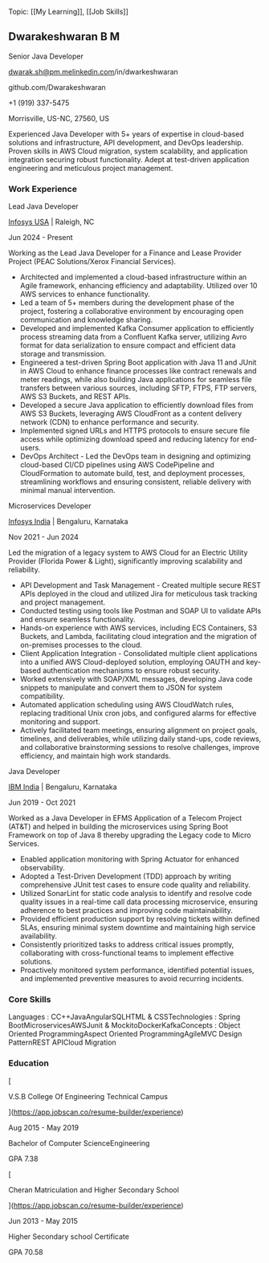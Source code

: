 Topic: [[My Learning]], [[Job Skills]]
## Dwarakeshwaran B M

Senior Java Developer

dwarak.sh@pm.melinkedin.com/in/dwarkeshwaran

github.com/Dwarakeshwaran

+1 (919) 337-5475

Morrisville, US-NC, 27560, US

Experienced Java Developer with 5+ years of expertise in cloud-based solutions and infrastructure, API development, and DevOps leadership. Proven skills in AWS Cloud migration, system scalability, and application integration securing robust functionality. Adept at test-driven application engineering and meticulous project management.

### Work Experience

Lead Java Developer

[Infosys USA](https://app.jobscan.co/resume-builder/experience) | Raleigh, NC

Jun 2024 - Present

Working as the Lead Java Developer for a Finance and Lease Provider Project (PEAC Solutions/Xerox Financial Services).

- Architected and implemented a cloud-based infrastructure within an Agile framework, enhancing efficiency and adaptability. Utilized over 10 AWS services to enhance functionality.
- Led a team of 5+ members during the development phase of the project, fostering a collaborative environment by encouraging open communication and knowledge sharing.
- Developed and implemented Kafka Consumer application to efficiently process streaming data from a Confluent Kafka server, utilizing Avro format for data serialization to ensure compact and efficient data storage and transmission.
- Engineered a test-driven Spring Boot application with Java 11 and JUnit in AWS Cloud to enhance finance processes like contract renewals and meter readings, while also building Java applications for seamless file transfers between various sources, including SFTP, FTPS, FTP servers, AWS S3 Buckets, and REST APIs.
- Developed a secure Java application to efficiently download files from AWS S3 Buckets, leveraging AWS CloudFront as a content delivery network (CDN) to enhance performance and security.
- Implemented signed URLs and HTTPS protocols to ensure secure file access while optimizing download speed and reducing latency for end-users.
- DevOps Architect - Led the DevOps team in designing and optimizing cloud-based CI/CD pipelines using AWS CodePipeline and CloudFormation to automate build, test, and deployment processes, streamlining workflows and ensuring consistent, reliable delivery with minimal manual intervention.

Microservices Developer

[Infosys India](https://app.jobscan.co/resume-builder/experience) | Bengaluru, Karnataka

Nov 2021 - Jun 2024

Led the migration of a legacy system to AWS Cloud for an Electric Utility Provider (Florida Power & Light), significantly improving scalability and reliability.

- API Development and Task Management - Created multiple secure REST APIs deployed in the cloud and utilized Jira for meticulous task tracking and project management.
- Conducted testing using tools like Postman and SOAP UI to validate APIs and ensure seamless functionality.
- Hands-on experience with AWS services, including ECS Containers, S3 Buckets, and Lambda, facilitating cloud integration and the migration of on-premises processes to the cloud.
- Client Application Integration - Consolidated multiple client applications into a unified AWS Cloud-deployed solution, employing OAUTH and key-based authentication mechanisms to ensure robust security.
- Worked extensively with SOAP/XML messages, developing Java code snippets to manipulate and convert them to JSON for system compatibility.
- Automated application scheduling using AWS CloudWatch rules, replacing traditional Unix cron jobs, and configured alarms for effective monitoring and support.
- Actively facilitated team meetings, ensuring alignment on project goals, timelines, and deliverables, while utilizing daily stand-ups, code reviews, and collaborative brainstorming sessions to resolve challenges, improve efficiency, and maintain high work standards.

Java Developer

[IBM India](https://app.jobscan.co/resume-builder/experience) | Bengaluru, Karnataka

Jun 2019 - Oct 2021

Worked as a Java Developer in EFMS Application of a Telecom Project (AT&T) and helped in building the microservices using Spring Boot Framework on top of Java 8 thereby upgrading the Legacy code to Micro Services.

- Enabled application monitoring with Spring Actuator for enhanced observability.
- Adopted a Test-Driven Development (TDD) approach by writing comprehensive JUnit test cases to ensure code quality and reliability.
- Utilized SonarLint for static code analysis to identify and resolve code quality issues in a real-time call data processing microservice, ensuring adherence to best practices and improving code maintainability.
- Provided efficient production support by resolving tickets within defined SLAs, ensuring minimal system downtime and maintaining high service availability.
- Consistently prioritized tasks to address critical issues promptly, collaborating with cross-functional teams to implement effective solutions.
- Proactively monitored system performance, identified potential issues, and implemented preventive measures to avoid recurring incidents.

### Core Skills

Languages : CC++JavaAngularSQLHTML & CSSTechnologies : Spring BootMicroservicesAWSJunit & MockitoDockerKafkaConcepts : Object Oriented ProgrammingAspect Oriented ProgrammingAgileMVC Design PatternREST APICloud Migration

### Education

[

V.S.B College Of Engineering Technical Campus

](https://app.jobscan.co/resume-builder/experience)

Aug 2015 - May 2019

Bachelor of Computer ScienceEngineering

GPA 7.38

[

Cheran Matriculation and Higher Secondary School

](https://app.jobscan.co/resume-builder/experience)

Jun 2013 - May 2015

Higher Secondary school Certificate

GPA 70.58